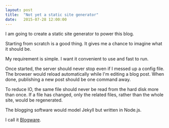 ```yaml
---
layout: post
title:  "Not yet a static site generator"
date:   2015-07-28 12:00:00
---
```


I am going to create a static site generator to power this blog.

Starting from scratch is a good thing. It gives me a chance to imagine what it should be.

My requirement is simple. I want it convenient to use and fast to run.

Once started, the server should never stop even if I messed up a config file. The browser would reload automatically while I'm editing a blog post. When done, publishing a new post should be one command away.

To reduce IO, the same file should never be read from the hard disk more than once. If a file has changed, only the related files, rather than the whole site, would be regenerated.

The blogging software would model Jekyll but written in Node.js.

I call it [Blogware](https://github.com/gnowoel/blogware).
